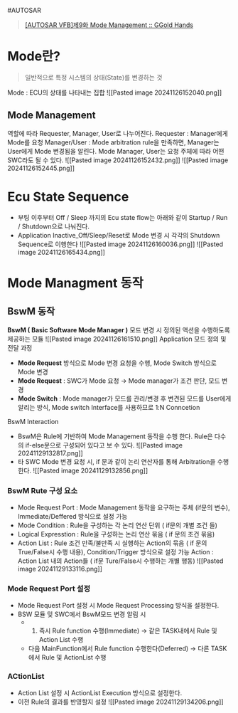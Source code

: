 #AUTOSAR
> [[AUTOSAR VFB]제9화 Mode Management :: GGold Hands](https://arthand.tistory.com/26)
# Mode란?
> 일반적으로 특정 시스템의 상태(State)를 변경하는 것

Mode : ECU의 상태를 나타내는 집합
![[Pasted image 20241126152040.png]]

## Mode Management
역할에 따라 Requester, Manager, User로 나누어진다.
Requester : Manager에게 Mode를 요청
Manager/User : Mode arbitration rule을 만족하면, Manager는 User에게 Mode 변경됨을 알린다. Mode Manager, User는 요청 주체에 따라 어떤 SWC라도 될 수 있다.
![[Pasted image 20241126152432.png]]
![[Pasted image 20241126152445.png]]



# Ecu State Sequence
- 부팅 이후부터 Off / Sleep 까지의 Ecu state flow는 아래와 같이 Startup / Run / Shutdown으로 나눠진다.
- Application Inactive_Off/Sleep/Reset로 Mode 변경 시 각각의 Shutdown Sequence로 이행한다
![[Pasted image 20241126160036.png]]
![[Pasted image 20241126165434.png]]


# Mode Managment 동작
## BswM 동작
**BswM ( Basic Software Mode Manager )**
모드 변경 시 정의된 액션을 수행하도록 제공하는 모듈
![[Pasted image 20241126161510.png]]
Application 모드 정의 및 전달 과정
- **Mode Request** 방식으로 Mode 변경 요청을 수행, Mode Switch 방식으로 Mode 변경
- **Mode Request** : SWC가 Mode 요청 → Mode manager가 조건 판단, 모드 변경
- **Mode Switch** : Mode manager가 모드를 관리/변경 후 변견된 모드를 User에게 알리는 방식, Mode switch Interface를 사용하므로 1:N Conncetion

BswM Interaction
- BswM은 Rule에 기반하여 Mode Management 동작을 수행 한다. Rule은 다수의 if-else문으로 구성되어 있다고 보 수 있다.
![[Pasted image 20241129132817.png]]
- 타 SWC Mode 변경 요청 시, if 문과 같이 논리 연산자를 통해 Arbitration을 수행한다. 
![[Pasted image 20241129132856.png]]


### BswM Rute 구성 요소
- Mode Request Port : Mode Management 동작을 요구하는 주체 (if문의 변수), Immediate/Deffered 방식으로 설정 가능
- Mode Condition : Rule을 구성하는 각 논리 연산 단위 ( if문의 개별 조건 들)
- Logical Expresstion : Rule을 구성하는 논리 연산 묶음 ( if 문의 조건 묶음)
- Action List : Rule 조건 만족/불만족 시 실행하는 Action의 묶음 ( if 문의 True/False시 수행 내용),
  Condition/Trigger 방식으로 설정 가능
  Action : Action List 내의 Action들 ( if문 Ture/False시 수행하는 개별 행동)
![[Pasted image 20241129133116.png]]

### Mode Request Port 설정
- Mode Request Port 설정 시 Mode Request Processing 방식을 설정한다.
- BSW 모듈 및 SWC에서 BswM모드 변경 알림 시
	- 1. 즉시 Rule function 수행(Immediate)
	   → 같은 TASK내에서 Rule 및 Action List 수행
	-  다음 MainFunction에서 Rule function 수행한다(Deferred)
	   → 다른 TASK에서 Rule 및 ActionList 수행
### ACtionList
- Action List 설정 시 ActionList Execution 방식으로 설정한다.
- 이전 Rule의 결과를 반영할지 설정
![[Pasted image 20241129134206.png]]


